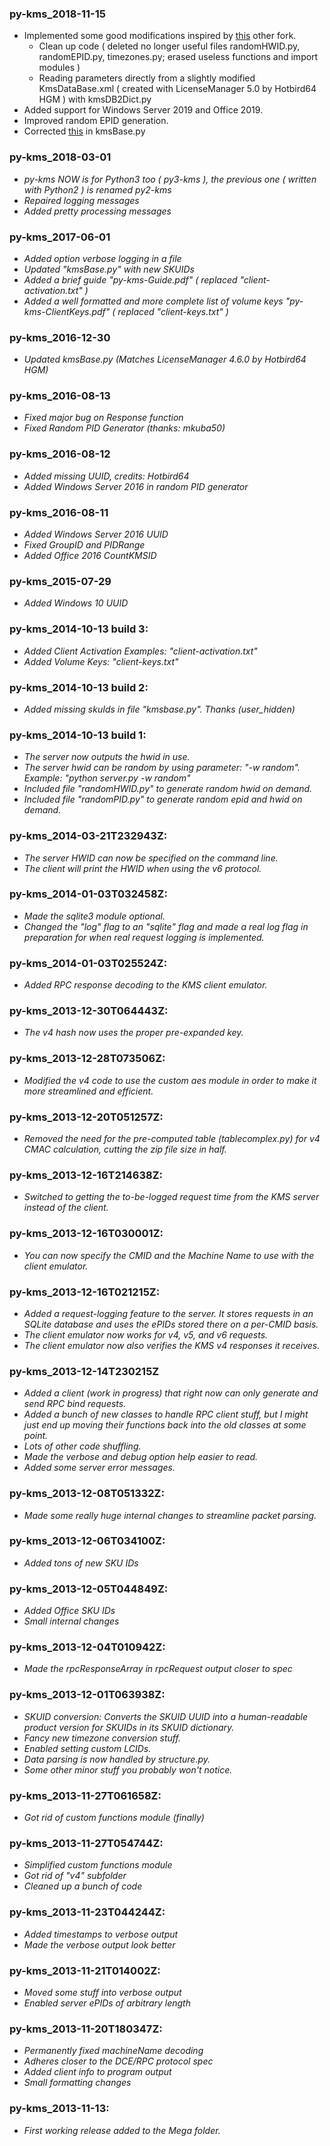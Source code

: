 ### py-kms_2018-11-15
 - Implemented some good modifications inspired by [this](https://github.com/ThunderEX/py-kms) other fork.
 	- Clean up code ( deleted no longer useful files randomHWID.py, randomEPID.py, timezones.py;
			erased useless functions and import modules )
	- Reading parameters directly from a slightly modified KmsDataBase.xml ( created with LicenseManager 5.0 by Hotbird64 HGM ) with kmsDB2Dict.py
- Added support for Windows Server 2019 and Office 2019.
- Improved random EPID generation.
- Corrected [this](https://github.com/SystemRage/py-kms/issues/8) in kmsBase.py

### py-kms_2018-03-01
 - *py-kms NOW is for Python3 too ( py3-kms ), the previous one ( written with Python2 ) is renamed py2-kms*
 - *Repaired logging messages*
 - *Added pretty processing messages*
 
### py-kms_2017-06-01
 - *Added option verbose logging in a file*
 - *Updated "kmsBase.py" with new SKUIDs*
 - *Added a brief guide "py-kms-Guide.pdf" ( replaced "client-activation.txt" )*
 - *Added a well formatted and more complete list of volume keys "py-kms-ClientKeys.pdf" ( replaced "client-keys.txt" )*

### py-kms_2016-12-30
 - *Updated kmsBase.py (Matches LicenseManager 4.6.0 by Hotbird64 HGM)*

### py-kms_2016-08-13
 - *Fixed major bug on Response function*
 - *Fixed Random PID Generator (thanks: mkuba50)*

### py-kms_2016-08-12
 - *Added missing UUID, credits: Hotbird64*
 - *Added Windows Server 2016 in random PID generator*
		
### py-kms_2016-08-11
 - *Added Windows Server 2016 UUID*
 - *Fixed GroupID and PIDRange*
 - *Added Office 2016 CountKMSID*
	
### py-kms_2015-07-29
 - *Added Windows 10 UUID*
		
### py-kms_2014-10-13 build 3:
 - *Added Client Activation Examples: "client-activation.txt"*
 - *Added Volume Keys: "client-keys.txt"*

### py-kms_2014-10-13 build 2:
 - *Added missing skuIds in file "kmsbase.py". Thanks (user_hidden)*
	
### py-kms_2014-10-13 build 1:
 - *The server now outputs the hwid in use.*
 - *The server hwid can be random by using parameter: "-w random". Example: "python server.py -w random"*
 - *Included file "randomHWID.py" to generate random hwid on demand.*
 - *Included file "randomPID.py" to generate random epid and hwid on demand.*

### py-kms_2014-03-21T232943Z:
- *The server HWID can now be specified on the command line.*
- *The client will print the HWID when using the v6 protocol.*
	
### py-kms_2014-01-03T032458Z:
 - *Made the sqlite3 module optional.*
 - *Changed the "log" flag to an "sqlite" flag and made a real log flag in preparation for when real request logging is implemented.*

### py-kms_2014-01-03T025524Z:
 - *Added RPC response decoding to the KMS client emulator.*
		
### py-kms_2013-12-30T064443Z:
 - *The v4 hash now uses the proper pre-expanded key.*

### py-kms_2013-12-28T073506Z:
 - *Modified the v4 code to use the custom aes module in order to make it more streamlined and efficient.*

### py-kms_2013-12-20T051257Z:
 - *Removed the need for the pre-computed table (tablecomplex.py) for v4 CMAC calculation, cutting the zip file size in half.*

### py-kms_2013-12-16T214638Z:
 - *Switched to getting the to-be-logged request time from the KMS server instead of the client.*

### py-kms_2013-12-16T030001Z:
 - *You can now specify the CMID and the Machine Name to use with the client emulator.*

### py-kms_2013-12-16T021215Z:
 - *Added a request-logging feature to the server. It stores requests in an SQLite database and uses the ePIDs stored there on a per-CMID basis.*
 - *The client emulator now works for v4, v5, and v6 requests.*
 - *The client emulator now also verifies the KMS v4 responses it receives.*
	
### py-kms_2013-12-14T230215Z
 - *Added a client (work in progress) that right now can only generate and send RPC bind requests.*
 - *Added a bunch of new classes to handle RPC client stuff, but I might just end up moving their functions back into the old classes at some point.*
 - *Lots of other code shuffling.*
 - *Made the verbose and debug option help easier to read.*
 - *Added some server error messages.*

### py-kms_2013-12-08T051332Z:
 - *Made some really huge internal changes to streamline packet parsing.*

### py-kms_2013-12-06T034100Z:
 - *Added tons of new SKU IDs*

### py-kms_2013-12-05T044849Z:
 - *Added Office SKU IDs*
 - *Small internal changes*

### py-kms_2013-12-04T010942Z:
 - *Made the rpcResponseArray in rpcRequest output closer to spec*

### py-kms_2013-12-01T063938Z:
 - *SKUID conversion: Converts the SKUID UUID into a human-readable product version for SKUIDs in its SKUID dictionary.*
 - *Fancy new timezone conversion stuff.*
 - *Enabled setting custom LCIDs.*
 - *Data parsing is now handled by structure.py.*
 - *Some other minor stuff you probably won't notice.*

### py-kms_2013-11-27T061658Z:
 - *Got rid of custom functions module (finally)*

### py-kms_2013-11-27T054744Z:
 - *Simplified custom functions module*
 - *Got rid of "v4" subfolder*
 - *Cleaned up a bunch of code*

### py-kms_2013-11-23T044244Z:
 - *Added timestamps to verbose output*
 - *Made the verbose output look better*

### py-kms_2013-11-21T014002Z:
 - *Moved some stuff into verbose output*
 - *Enabled server ePIDs of arbitrary length*

### py-kms_2013-11-20T180347Z:
 - *Permanently fixed machineName decoding*
 - *Adheres closer to the DCE/RPC protocol spec*
 - *Added client info to program output*
 - *Small formatting changes*

### py-kms_2013-11-13:
 - *First working release added to the Mega folder.*
